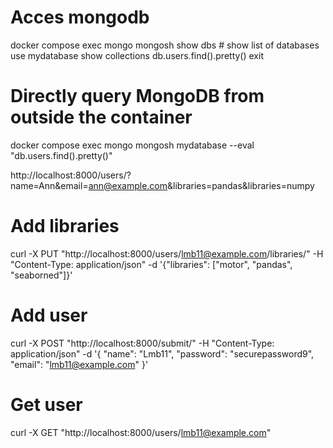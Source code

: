 # Acces mongodb
docker compose exec mongo mongosh
show dbs # show list of databases
use mydatabase
show collections
db.users.find().pretty()
exit



# Directly query MongoDB from outside the container
docker compose exec mongo mongosh mydatabase --eval "db.users.find().pretty()"


http://localhost:8000/users/?name=Ann&email=ann@example.com&libraries=pandas&libraries=numpy



# Add libraries
curl -X PUT "http://localhost:8000/users/lmb11@example.com/libraries/" -H "Content-Type: application/json" -d '{"libraries": ["motor", "pandas", "seaborned"]}'


# Add user
curl -X POST "http://localhost:8000/submit/" -H "Content-Type: application/json" -d '{
           "name": "Lmb11",
           "password": "securepassword9",
           "email": "lmb11@example.com"
           }'

# Get user
curl -X GET "http://localhost:8000/users/lmb11@example.com" 